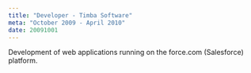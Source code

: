 ```yaml
---
title: "Developer - Timba Software"
meta: "October 2009 - April 2010"
date: 20091001
---
```

Development of web applications running on the force.com (Salesforce) platform.
